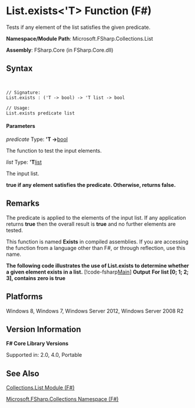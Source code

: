 # List.exists<'T> Function (F#)

Tests if any element of the list satisfies the given predicate.

**Namespace/Module Path**: Microsoft.FSharp.Collections.List

**Assembly**: FSharp.Core (in FSharp.Core.dll)


## Syntax


```


// Signature:
List.exists : ('T -> bool) -> 'T list -> bool

// Usage:
List.exists predicate list

```



#### Parameters
*predicate*
Type: **'T -&gt;**[bool](http://msdn.microsoft.com/en-us/library/89c0cf9c-49ce-4207-a3be-555851a67dd5)


The function to test the input elements.


*list*
Type: **'T**[list](http://msdn.microsoft.com/en-us/library/c627b668-477b-4409-91ed-06d7f1b3e4a7)


The input list.



**true if any element satisfies the predicate. Otherwise, returns false.**
## Remarks
The predicate is applied to the elements of the input list. If any application returns **true** then the overall result is **true** and no further elements are tested.

This function is named **Exists** in compiled assemblies. If you are accessing the function from a language other than F#, or through reflection, use this name.

**The following code illustrates the use of List.exists to determine whether a given element exists in a list.**
[!code-fsharp[Main](snippets/fslists/snippet1.fs)]
**Output**
**For list [0; 1; 2; 3], contains zero is true**
## Platforms
Windows 8, Windows 7, Windows Server 2012, Windows Server 2008 R2


## Version Information
**F# Core Library Versions**

Supported in: 2.0, 4.0, Portable




## See Also
[Collections.List Module &#40;F&#35;&#41;](Collections.List+Module+%28FSharp%29.md)

[Microsoft.FSharp.Collections Namespace &#40;F&#35;&#41;](Microsoft.FSharp.Collections+Namespace+%28FSharp%29.md)

